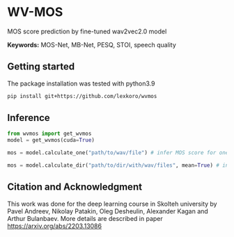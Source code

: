 # WV-MOS
MOS score prediction by fine-tuned wav2vec2.0 model

**Keywords:** MOS-Net, MB-Net, PESQ, STOI, speech quality

## Getting started
The package installation was tested with python3.9

```bash
pip install git+https://github.com/lexkoro/wvmos
```
## Inference

```python
from wvmos import get_wvmos
model = get_wvmos(cuda=True)

mos = model.calculate_one("path/to/wav/file") # infer MOS score for one audio 

mos = model.calculate_dir("path/to/dir/with/wav/files", mean=True) # infer average MOS score across .wav files in directory
```

## Citation and Acknowledgment
This work was done for the deep learning course in Skolteh university by Pavel Andreev, Nikolay Patakin, Oleg Desheulin, Alexander Kagan and Arthur Bulanbaev.
More details are described in paper https://arxiv.org/abs/2203.13086

